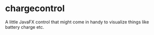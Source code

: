 # chargecontrol
A little JavaFX control that might come in handy to visualize things like battery charge etc.

